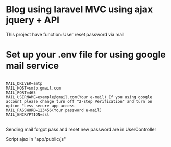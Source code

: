 <h1>Blog using laravel MVC using ajax jquery + API</h1>
<p>This project have function: User reset password via mail</p>

<h1 class="color:red;">Set up your .env file for using google mail service</h1>
<pre>
<code>
MAIL_DRIVER=smtp
MAIL_HOST=smtp.gmail.com
MAIL_PORT=465
MAIL_USERNAME=example@gmail.com(Your e-mail) <span>If you using google account please change turn off "2-step Verification" and turn on option "Less secure app access</span>
MAIL_PASSWORD=123456(Your password e-mail)
MAIL_ENCRYPTION=ssl
</code>
</pre>

<p>Sending mail forgot pass and reset new password are in UserController</p>
<p>Script ajax in "app/public/js"</p>
